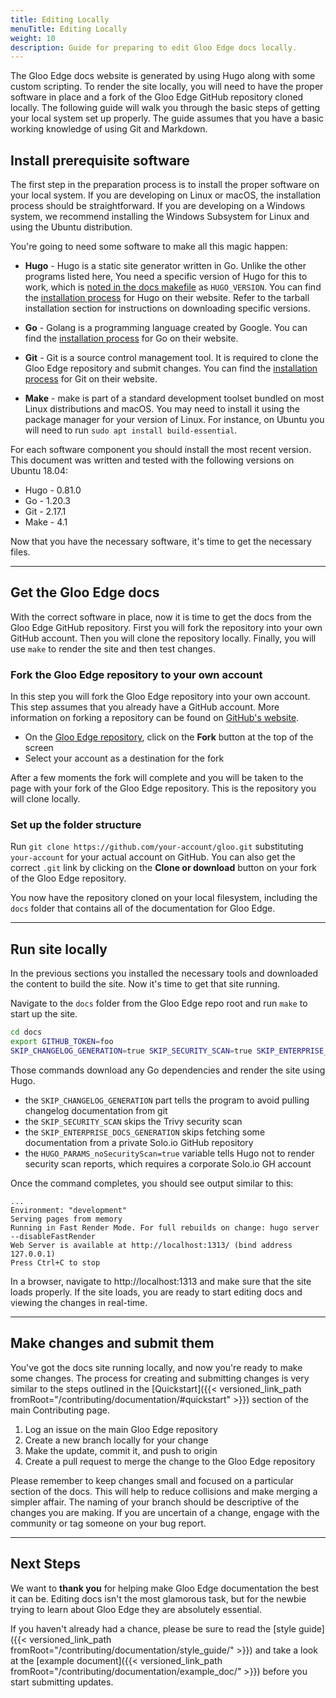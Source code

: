 ```yaml
---
title: Editing Locally
menuTitle: Editing Locally
weight: 10
description: Guide for preparing to edit Gloo Edge docs locally.
---
```


The Gloo Edge docs website is generated by using Hugo along with some custom scripting. To render the site locally, you will need to have the proper software in place and a fork of the Gloo Edge GitHub repository cloned locally.  The following guide will walk you through the basic steps of getting your local system set up properly. The guide assumes that you have a basic working knowledge of using Git and Markdown.

## Install prerequisite software

The first step in the preparation process is to install the proper software on your local system. If you are developing on Linux or macOS, the installation process should be straightforward. If you are developing on a Windows system, we recommend installing the Windows Subsystem for Linux and using the Ubuntu distribution.

You're going to need some software to make all this magic happen:

* **Hugo** - Hugo is a static site generator written in Go. Unlike the other programs listed here, You need a specific version of Hugo for this to work, which is [noted in the docs makefile](https://github.com/solo-io/gloo/blob/main/docs/Makefile#L26) as `HUGO_VERSION`. You can find the [installation process](https://gohugo.io/getting-started/installing/) for Hugo on their website. Refer to the tarball installation section for instructions on downloading specific versions.

* **Go** - Golang is a programming language created by Google. You can find the [installation process](https://golang.org/doc/install) for Go on their website.

* **Git** - Git is a source control management tool. It is required to clone the Gloo Edge repository and submit changes. You can find the [installation process](https://git-scm.com/book/en/v2/Getting-Started-Installing-Git) for Git on their website.

* **Make** - make is part of a standard development toolset bundled on most Linux distributions and macOS. You may need to install it using the package manager for your version of Linux. For instance, on Ubuntu you will need to run `sudo apt install build-essential`.

For each software component you should install the most recent version. This document was written and tested with the following versions on Ubuntu 18.04:

* Hugo - 0.81.0
* Go - 1.20.3
* Git - 2.17.1
* Make - 4.1

Now that you have the necessary software, it's time to get the necessary files.

---

## Get the Gloo Edge docs

With the correct software in place, now it is time to get the docs from the Gloo Edge GitHub repository. First you will fork the repository into your own GitHub account. Then you will clone the repository locally. Finally, you will use `make` to render the site and then test changes.

### Fork the Gloo Edge repository to your own account

In this step you will fork the Gloo Edge repository into your own account. This step assumes that you already have a GitHub account. More information on forking a repository can be found on [GitHub's website](https://guides.github.com/activities/forking/).

* On the [Gloo Edge repository](https://github.com/solo-io/gloo), click on the **Fork** button at the top of the screen
* Select your account as a destination for the fork

After a few moments the fork will complete and you will be taken to the page with your fork of the Gloo Edge repository. This is the repository you will clone locally.

### Set up the folder structure

Run `git clone https://github.com/your-account/gloo.git` substituting `your-account` for your actual account on GitHub. You can also get the correct `.git` link by clicking on the **Clone or download** button on your fork of the Gloo Edge repository.

You now have the repository cloned on your local filesystem, including the `docs` folder that contains all of the documentation for Gloo Edge.

---

## Run site locally

In the previous sections you installed the necessary tools and downloaded the content to build the site. Now it's time to get that site running.

Navigate to the `docs` folder from the Gloo Edge repo root and run `make` to start up the site.

```bash
cd docs
export GITHUB_TOKEN=foo
SKIP_CHANGELOG_GENERATION=true SKIP_SECURITY_SCAN=true SKIP_ENTERPRISE_DOCS_GENERATION=true HUGO_PARAMS_noSecurityScan=true make serve-site -B
```

Those commands download any Go dependencies and render the site using Hugo.
- the `SKIP_CHANGELOG_GENERATION` part tells the program to avoid pulling changelog documentation from git
- the `SKIP_SECURITY_SCAN` skips the Trivy security scan
- the `SKIP_ENTERPRISE_DOCS_GENERATION` skips fetching some documentation from a private Solo.io GitHub repository
- the `HUGO_PARAMS_noSecurityScan=true` variable tells Hugo not to render security scan reports, which requires a corporate Solo.io GH account

Once the command completes, you should see output similar to this:

```console
...
Environment: "development"
Serving pages from memory
Running in Fast Render Mode. For full rebuilds on change: hugo server --disableFastRender
Web Server is available at http://localhost:1313/ (bind address 127.0.0.1)
Press Ctrl+C to stop
```

In a browser, navigate to http://localhost:1313 and make sure that the site loads properly. If the site loads, you are ready to start editing docs and viewing the changes in real-time.

---

## Make changes and submit them

You've got the docs site running locally, and now you're ready to make some changes. The process for creating and submitting changes is very similar to the steps outlined in the [Quickstart]({{< versioned_link_path fromRoot="/contributing/documentation/#quickstart" >}}) section of the main Contributing page.

1. Log an issue on the main Gloo Edge repository
2. Create a new branch locally for your change
3. Make the update, commit it, and push to origin
4. Create a pull request to merge the change to the Gloo Edge repository

Please remember to keep changes small and focused on a particular section of the docs. This will help to reduce collisions and make merging a simpler affair. The naming of your branch should be descriptive of the changes you are making. If you are uncertain of a change, engage with the community or tag someone on your bug report.

---

## Next Steps

We want to **thank you** for helping make Gloo Edge documentation the best it can be. Editing docs isn't the most glamorous task, but for the newbie trying to learn about Gloo Edge they are absolutely essential.

If you haven't already had a chance, please be sure to read the [style guide]({{< versioned_link_path fromRoot="/contributing/documentation/style_guide/" >}}) and take a look at the [example document]({{< versioned_link_path fromRoot="/contributing/documentation/example_doc/" >}}) before you start submitting updates.
